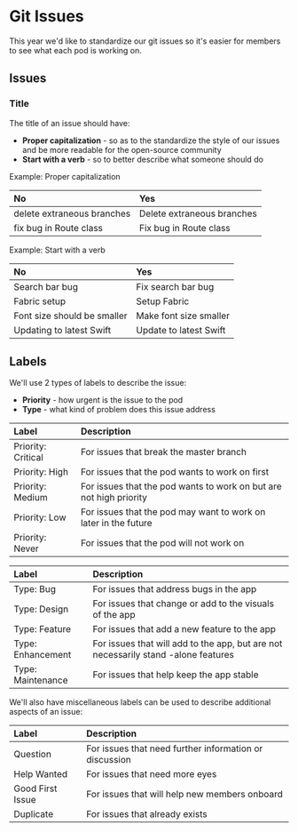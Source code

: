 # Git Issues

This year we'd like to standardize our git issues so it's easier for members to see what each pod is working on.

## Issues

### Title

The title of an issue should have:

* **Proper capitalization** - so as to the standardize the style of our issues and be more readable for the open-source community
* **Start with a verb** - so to better describe what someone should do

Example: Proper capitalization

| No | Yes |
| :--- | :--- |
| delete extraneous branches | Delete extraneous branches |
| fix bug in Route class | Fix bug in Route class |

Example: Start with a verb

| No | Yes |
| :--- | :--- |
| Search bar bug | Fix search bar bug |
| Fabric setup | Setup Fabric |
| Font size should be smaller | Make font size smaller |
| Updating to latest Swift | Update to latest Swift |

## Labels

We'll use 2 types of labels to describe the issue:

* **Priority** - how urgent is the issue to the pod
* **Type** - what kind of problem does this issue address

| Label | Description |
| :--- | :--- |
| Priority: Critical | For issues that break the master branch |
| Priority: High | For issues that the pod wants to work on first  |
| Priority: Medium | For issues that the pod wants to work on but are not high priority |
| Priority: Low | For issues that the pod may want to work on later in the future |
| Priority: Never | For issues that the pod will not work on  |

| Label | Description |
| :--- | :--- |
| Type: Bug | For issues that address bugs in the app |
| Type: Design | For issues that change or add to the visuals of the app |
| Type: Feature | For issues that add a new feature to the app |
| Type: Enhancement | For issues that will add to the app, but are not necessarily stand -alone features |
| Type: Maintenance | For issues that help keep the app stable |

We'll also have miscellaneous labels can be used to describe additional aspects of an issue:

| Label | Description |
| :--- | :--- |
| Question | For issues that need further information or discussion |
| Help Wanted | For issues that need more eyes |
| Good First Issue | For issues that will help new members onboard |
| Duplicate | For issues that already exists |

